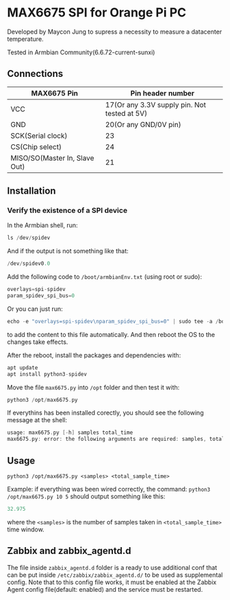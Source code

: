 # MAX6675 SPI for Orange Pi PC

Developed by Maycon Jung to supress a necessity to measure a datacenter temperature.

Tested in Armbian Community(6.6.72-current-sunxi)

## Connections
| MAX6675 Pin                   | Pin header number                            |
| ----------------------------- | -------------------------------------------- |
| VCC                           | 17(Or any 3.3V supply pin. Not tested at 5V) |
| GND                           | 20(Or any GND/0V pin)                        |
| SCK(Serial clock)             | 23                                           |
| CS(Chip select)               | 24                                           |
| MISO/SO(Master In, Slave Out) | 21                                           |

## Installation
### Verify the existence of a SPI device
In the Armbian shell, run: 
```c
ls /dev/spidev
```
And if the output is not something like that: 
```c
/dev/spidev0.0
```

Add the following code to `/boot/armbianEnv.txt` (using root or sudo):
```c
overlays=spi-spidev
param_spidev_spi_bus=0
```

Or you can just run: 
```c
echo -e "overlays=spi-spidev\nparam_spidev_spi_bus=0" | sudo tee -a /boot/armbianEnv.txt
```
to add the content to this file automatically. And then reboot the OS to the changes take effects.

After the reboot, install the packages and dependencies with:
```c
apt update
apt install python3-spidev
```

Move the file `max6675.py` into `/opt` folder and then test it with:
```c
python3 /opt/max6675.py
```

If everythins has been installed corectly, you should see the following message at the shell:
```c
usage: max6675.py [-h] samples total_time
max6675.py: error: the following arguments are required: samples, total_time
```

## Usage
`python3 /opt/max6675.py <samples> <total_sample_time>`

Example: if everything was been wired correctly, the command: `python3 /opt/max6675.py 10 5` should output something like this:
```c
32.975
```

where the `<samples>` is the number of samples taken in `<total_sample_time>` time window.

## Zabbix and zabbix_agentd.d

The file inside `zabbix_agentd.d` folder is a ready to use additional conf that can be put inside `/etc/zabbix/zabbix_agentd.d/` to be used as supplemental config. Note that to this config file works, it must be enabled at the Zabbix Agent config file(default: enabled) and the service must be restarted.